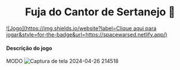 <h1 style="text-align: center;"><b> Fuja do Cantor de Sertanejo 🏃 </b></h1>

[![Jogo](https://img.shields.io/website?label=Clique aqui para jogar&style=for-the-badge&url=https://spacewarsed.netlify.app/)](https://662c4581769e9059affd4c0b--graceful-jalebi-6b4a0d.netlify.app/)

<h4><b>Descrição do jogo</b></h4>





MODO
![Captura de tela 2024-04-26 214518](https://github.com/amandabarboza/Game-Fuja-do-Cantor-de-Sertanejo/assets/71797931/49b696f8-c3c5-4680-bb49-341ae7149592)
